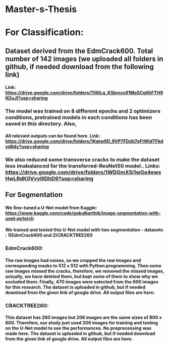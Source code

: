 # Master-s-Thesis

# For Classification: 

## Dataset derived from the EdmCrack600. Total number of 142 images (we uploaded all folders in github, if needed download from the following link)
#### Link: https://drive.google.com/drive/folders/11i6iLq_KSbmxs91MaSCgtIhFTH9N2uJl?usp=sharing 

### The model was trained on 8 different epochs and 2 optimizers conditions, pretrained models in each conditions has been saved in this directory. Also,
#### All relevant outputs can be found here. Link: https://drive.google.com/drive/folders/1Kqtw9D_9VP7FDdtj7eFtWldTFkdyd8dy?usp=sharing 

### We also reduced some transverse cracks to make the dataset less imabalanced for the transferred-ResNet50 model.. Links: https://drive.google.com/drive/folders/1WDGmXSi1wGe4ewxHwLRdK0VvylIIDhD9?usp=sharing 


## For Segmentation

#### We fine-tuned a U-Net model from Kaggle: https://www.kaggle.com/code/gokulkarthik/image-segmentation-with-unet-pytorch

#### We trained and tested this U-Net model with two segmentation - datasets : 1)EdmCrack600 and 2)CRACKTREE260 

### EdmCrack600: 
#### The raw images had noises, so we cropped the raw images and corresponding masks to 512 x 512 with Python programming. Then some raw images missed the cracks, therefore, we removed the missed images, actually, we have deleted them, but kept some of them to show why we excluded them. Finally, 470 images were selected from the 600 images for this research. The dataset is uploaded in github, but if needed download from the given link of google drive. All output files are here: 


### CRACKTREE260: 
#### This dataset has 260 images but 206 images are the same sizes of 800 x 600. Therefore, our study just used 206 images for training and testing on the U-Net model to see the performances. No preprocessing was made here.  The dataset is uploaded in github, but if needed download from the given link of google drive. All output files are here: 
